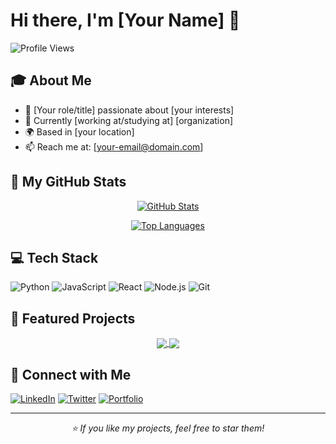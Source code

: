 # Hi there, I'm [Your Name] 👋 

![Profile Views](https://komarev.com/ghpg/[your-username]/[your-username])

## 🎓 About Me
- 🌟 [Your role/title] passionate about [your interests]
- 🏢 Currently [working at/studying at] [organization]
- 🌍 Based in [your location]
- 📫 Reach me at: [your-email@domain.com]

## 🚀 My GitHub Stats

<div align="center">

[![GitHub Stats](https://github-readme-stats.vercel.app/api?username=your-username&show_icons=true&theme=radical)](https://github.com/your-username)

[![Top Languages](https://github-readme-stats.vercel.app/api/top-langs/?username=your-username&layout=compact&theme=radical)](https://github.com/your-username)

</div>

## 💻 Tech Stack
![Python](https://img.shields.io/badge/-Python-3776AB?style=flat-square&logo=python&logoColor=white)
![JavaScript](https://img.shields.io/badge/-JavaScript-F7DF1E?style=flat-square&logo=javascript&logoColor=black)
![React](https://img.shields.io/badge/-React-61DAFB?style=flat-square&logo=react&logoColor=black)
![Node.js](https://img.shields.io/badge/-Node.js-339933?style=flat-square&logo=node.js&logoColor=white)
![Git](https://img.shields.io/badge/-Git-F05032?style=flat-square&logo=git&logoColor=white)

## 🌟 Featured Projects
<div align="center">
<a href="https://github.com/your-username/project-1">
  <img align="center" src="https://github-readme-stats.vercel.app/api/pin/?username=your-username&repo=project-1&theme=radical" />
</a>
<a href="https://github.com/your-username/project-2">
  <img align="center" src="https://github-readme-stats.vercel.app/api/pin/?username=your-username&repo=project-2&theme=radical" />
</a>
</div>

## 🤝 Connect with Me
[![LinkedIn](https://img.shields.io/badge/-LinkedIn-0A66C2?style=flat-square&logo=linkedin&logoColor=white)](https://linkedin.com/in/your-username)
[![Twitter](https://img.shields.io/badge/-Twitter-1DA1F2?style=flat-square&logo=twitter&logoColor=white)](https://twitter.com/your-username)
[![Portfolio](https://img.shields.io/badge/-Portfolio-000000?style=flat-square&logo=react&logoColor=white)](https://your-portfolio.com)

---
<div align="center">
  <i>⭐️ If you like my projects, feel free to star them!</i>
</div>
